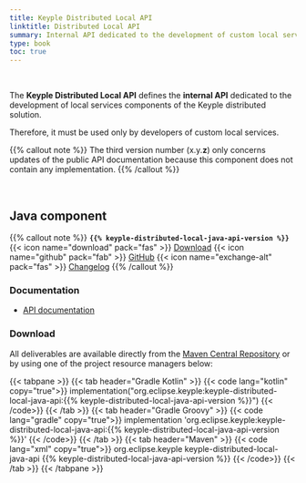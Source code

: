 ```yaml
---
title: Keyple Distributed Local API
linktitle: Distributed Local API
summary: Internal API dedicated to the development of custom local services components of the Keyple distributed solution.
type: book
toc: true
---
```


<br>

The **Keyple Distributed Local API** defines the **internal API** dedicated to the development of local services components of the Keyple distributed solution.

Therefore, it must be used only by developers of custom local services.

{{% callout note %}}
The third version number (x.y.**z**) only concerns updates of the public API documentation because this component does not contain any implementation.
{{% /callout %}}

<br>

## Java component

{{% callout note %}}
**`{{% keyple-distributed-local-java-api-version %}}`**
<span class="component-metadata">{{< icon name="download" pack="fas" >}} [Download](#download)</span>
<span class="component-metadata">{{< icon name="github" pack="fab" >}} [GitHub](https://github.com/eclipse-keyple/keyple-distributed-local-java-api/)</span>
<span class="component-metadata">{{< icon name="exchange-alt" pack="fas" >}} [Changelog](https://github.com/eclipse-keyple/keyple-distributed-local-java-api/blob/main/CHANGELOG.md)</span>
{{% /callout %}}

### Documentation

* [API documentation](https://docs.keyple.org/keyple-distributed-local-java-api)

### Download

All deliverables are available directly from the [Maven Central Repository](https://central.sonatype.com/search?q=keyple-distributed-local-java-api) or by using one of the project resource managers below:

{{< tabpane >}}
{{< tab header="Gradle Kotlin" >}}
{{< code lang="kotlin" copy="true">}}
implementation("org.eclipse.keyple:keyple-distributed-local-java-api:{{% keyple-distributed-local-java-api-version %}}")
{{< /code>}}
{{< /tab >}}
{{< tab header="Gradle Groovy" >}}
{{< code lang="gradle" copy="true">}}
implementation 'org.eclipse.keyple:keyple-distributed-local-java-api:{{% keyple-distributed-local-java-api-version %}}'
{{< /code>}}
{{< /tab >}}
{{< tab header="Maven" >}}
{{< code lang="xml" copy="true">}}
<dependency>
  <groupId>org.eclipse.keyple</groupId>
  <artifactId>keyple-distributed-local-java-api</artifactId>
  <version>{{% keyple-distributed-local-java-api-version %}}</version>
</dependency>
{{< /code>}}
{{< /tab >}}
{{< /tabpane >}}